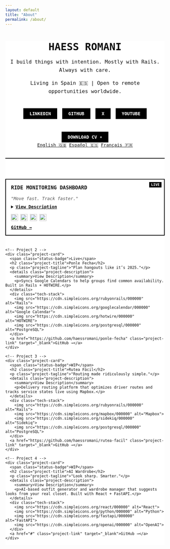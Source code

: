 ```yaml
---
layout: default
title: "About"
permalink: /about/
---
```


<!-- Google Fonts: Space Mono for brutalist aesthetic -->
<link href="https://fonts.googleapis.com/css2?family=Space+Mono&display=swap" rel="stylesheet">

<style>
  .about-container {
    font-family: 'Space Mono', monospace;
    background: #fff;
    color: #111;
  }

  .landing {
    text-align: center;
    margin-bottom: 4rem;
    border-bottom: 2px solid #000;
    padding-bottom: 2rem;
  }

  .button {
    display: inline-block;
    background: #000;
    color: #fff;
    padding: 0.5em 1.25em;
    text-decoration: none;
    font-weight: bold;
    text-transform: uppercase;
    margin-top: 1.5rem;
    border: 2px solid #000;
  }

  .button:hover {
    background: #fff;
    color: #000;
  }

  .portfolio-grid {
    display: grid;
    gap: 2rem;
    grid-template-columns: repeat(auto-fit, minmax(300px, 1fr));
  }

  .project-card {
    border: 2px solid #000;
    background: #fff;
    display: flex;
    flex-direction: column;
  }

.project-image {
  width: 100%;
  border-bottom: 2px solid #000;
}

.project-image img {
  width: 100%;
  height: auto;
  display: block;
}

  .project-content {
    padding: 1.25rem;
    display: flex;
    flex-direction: column;
    gap: 0.75rem;
  }

  .project-title {
    font-size: 1.25rem;
    font-weight: bold;
    text-transform: uppercase;
    margin: 0;
  }

  .project-tagline {
    font-size: 1rem;
    font-style: italic;
    color: #555;
  }

  .project-description {
    font-size: 0.95rem;
    line-height: 1.5;
  }

  .tech-stack {
    display: flex;
    flex-wrap: wrap;
    gap: 0.5rem;
    align-items: center;
    margin-top: 0.5rem;
  }

  .tech-stack img {
    width: 24px;
    height: 24px;
  }

  .project-content a {
    font-weight: bold;
    color: #000;
    text-decoration: underline;
    margin-top: 0.5rem;
  }

  .project-content a:hover {
    text-decoration: none;
  }

  .projects-grid {
    display: grid;
    grid-template-columns: repeat(auto-fit, minmax(260px, 1fr));
    gap: 1.5rem;
    font-family: 'Space Mono', monospace;
  }

  .project-card {
    position: relative;
    background: #fff;
    border: 2px solid #000;
    padding: 1rem;
    transition: all 0.2s ease;
  }

  .project-card:hover {
    box-shadow: 0 0 0 2px black;
    transform: scale(1.01);
  }

  .status-badge {
    position: absolute;
    top: 0.5rem;
    right: 0.5rem;
    background: #000;
    color: #fff;
    font-size: 0.7rem;
    text-transform: uppercase;
    padding: 2px 6px;
    font-weight: bold;
  }

  .project-title {
    font-size: 1rem;
    text-transform: uppercase;
    font-weight: bold;
    margin: 0 0 0.25rem 0;
  }

  .project-tagline {
    font-size: 0.85rem;
    font-style: italic;
    color: #555;
    margin-bottom: 0.5rem;
  }

  .project-description summary {
    cursor: pointer;
    text-decoration: underline;
    font-weight: bold;
    font-size: 0.85rem;
  }

  .project-description p {
    margin: 0.5rem 0 0 0;
    font-size: 0.85rem;
    line-height: 1.4;
  }

  .tech-stack {
    display: flex;
    gap: 0.5rem;
    align-items: center;
    margin: 0.75rem 0;
  }

  .tech-stack img {
    width: 22px;
    height: 22px;
  }

  .project-link {
    font-size: 0.85rem;
    font-weight: bold;
    text-decoration: underline;
    color: #000;
  }

  .project-link:hover {
    text-decoration: none;
  }

  .landing {
    max-width: 700px;
    margin: 0 auto 4rem;
    padding: 0 1rem;
    text-align: center;
    border-bottom: 2px solid #000;
    padding-bottom: 2rem;
    font-family: 'Space Mono', monospace;
  }

  .landing-title {
    font-size: 2rem;
    text-transform: uppercase;
    font-weight: bold;
    margin-bottom: 0.5rem;
  }

  .landing-subtitle,
  .landing-tagline {
    font-size: 1rem;
    margin-bottom: 1rem;
    line-height: 1.6;
    color: #111;
  }

  .landing-points {
    text-align: left;
    margin: 0 auto 2rem;
    max-width: 600px;
    font-size: 0.9rem;
    line-height: 1.5;
  }

  .landing-links {
    display: flex;
    flex-wrap: wrap;
    gap: 1rem;
    justify-content: center;
  }

  .button {
    display: inline-block;
    background: #000;
    color: #fff;
    padding: 0.5em 1.25em;
    text-decoration: none;
    font-weight: bold;
    text-transform: uppercase;
    border: 2px solid #000;
    transition: all 0.2s ease;
  }

  .button:hover {
    background: #fff;
    color: #000;
  }
</style>

<div class="about-container">
  <section class="landing">
    <h1 class="landing-title">Haess Romani</h1>
    <p class="landing-subtitle" id="rotating-subtitle">
      I build things with intention. Mostly with Rails. Always with care.
    </p>
    <p class="landing-tagline">
      Living in Spain 🇪🇸 | Open to remote opportunities worldwide.
    </p>
    <div class="landing-links">
      <a href="https://www.linkedin.com/in/haessr" target="_blank" class="button">LinkedIn</a>
      <a href="https://github.com/haessr" target="_blank" class="button">GitHub</a>
      <a href="https://x.com/haessr" target="_blank" class="button">X</a>
      <a href="https://www.youtube.com/@haessbuilds" target="_blank" class="button">YouTube</a>
      <div class="cv-dropdown">
      <a href="#" class="button cv-trigger">Download CV ▾</a>
      <div class="cv-options">
        <a href="https://drive.google.com/uc?export=download&id=ENGLISH_FILE_ID">English 🇬🇧</a>
        <a href="https://drive.google.com/uc?export=download&id=SPANISH_FILE_ID">Español 🇪🇸</a>
        <a href="https://drive.google.com/uc?export=download&id=FRENCH_FILE_ID">Français 🇫🇷</a>
      </div>
    </div>
    </div>
  </section>

  <section class="projects-grid">
    <!-- Project 1 -->
    <div class="project-card">
      <span class="status-badge">Live</span>
      <h2 class="project-title">Ride Monitoring Dashboard</h2>
      <p class="project-tagline">"Move fast. Track faster."</p>
      <details class="project-description">
        <summary>View Description</summary>
        <p>Real-time dashboard for managing and dispatching drivers across LATAM. Built with Firebase, React, and Apollo.</p>
      </details>
      <div class="tech-stack">
        <img src="https://cdn.simpleicons.org/react/000000" alt="React">
        <img src="https://cdn.simpleicons.org/firebase/000000" alt="Firebase">
        <img src="https://cdn.simpleicons.org/apollographql/000000" alt="Apollo">
        <img src="https://cdn.simpleicons.org/javascript/000000" alt="JS">
      </div>
      <a href="https://github.com/haessromani/picapweb" class="project-link" target="_blank">GitHub →</a>
    </div>

    <!-- Project 2 -->
    <div class="project-card">
      <span class="status-badge">Live</span>
      <h2 class="project-title">Ponle Fecha</h2>
      <p class="project-tagline">"Plan hangouts like it’s 2025."</p>
      <details class="project-description">
        <summary>View Description</summary>
        <p>Syncs Google Calendars to help groups find common availability. Built in Rails + HOTWIRE.</p>
      </details>
      <div class="tech-stack">
        <img src="https://cdn.simpleicons.org/rubyonrails/000000" alt="Rails">
        <img src="https://cdn.simpleicons.org/googlecalendar/000000" alt="Google Calendar">
        <img src="https://cdn.simpleicons.org/hotwire/000000" alt="HOTWIRE">
        <img src="https://cdn.simpleicons.org/postgresql/000000" alt="PostgreSQL">
      </div>
      <a href="https://github.com/haessromani/ponle-fecha" class="project-link" target="_blank">GitHub →</a>
    </div>

    <!-- Project 3 -->
    <div class="project-card">
      <span class="status-badge">WIP</span>
      <h2 class="project-title">Rutea Fácil</h2>
      <p class="project-tagline">"Routing made ridiculously simple."</p>
      <details class="project-description">
        <summary>View Description</summary>
        <p>Delivery routing platform that optimizes driver routes and tracks service states live using Mapbox.</p>
      </details>
      <div class="tech-stack">
        <img src="https://cdn.simpleicons.org/rubyonrails/000000" alt="Rails">
        <img src="https://cdn.simpleicons.org/mapbox/000000" alt="Mapbox">
        <img src="https://cdn.simpleicons.org/sidekiq/000000" alt="Sidekiq">
        <img src="https://cdn.simpleicons.org/postgresql/000000" alt="PostgreSQL">
      </div>
      <a href="https://github.com/haessromani/rutea-facil" class="project-link" target="_blank">GitHub →</a>
    </div>

    <!-- Project 4 -->
    <div class="project-card">
      <span class="status-badge">WIP</span>
      <h2 class="project-title">AI Wardrobe</h2>
      <p class="project-tagline">"Look sharp. Smarter."</p>
      <details class="project-description">
        <summary>View Description</summary>
        <p>AI-based outfit generator and wardrobe manager that suggests looks from your real closet. Built with React + FastAPI.</p>
      </details>
      <div class="tech-stack">
        <img src="https://cdn.simpleicons.org/react/000000" alt="React">
        <img src="https://cdn.simpleicons.org/python/000000" alt="Python">
        <img src="https://cdn.simpleicons.org/fastapi/000000" alt="FastAPI">
        <img src="https://cdn.simpleicons.org/openai/000000" alt="OpenAI">
      </div>
      <a href="#" class="project-link" target="_blank">GitHub →</a>
    </div>
  </section>
</div>

<script>
  const phrases = [
    "I build things with intention. Mostly with Rails. Always with care.",
    "Performance-minded, product-driven, always shipping.",
    "Engineering with clarity — product thinking included."
  ];

  let index = 0;
  const subtitleEl = document.getElementById("rotating-subtitle");

  setInterval(() => {
    index = (index + 1) % phrases.length;
    subtitleEl.textContent = phrases[index];
  }, 4000);
</script>
